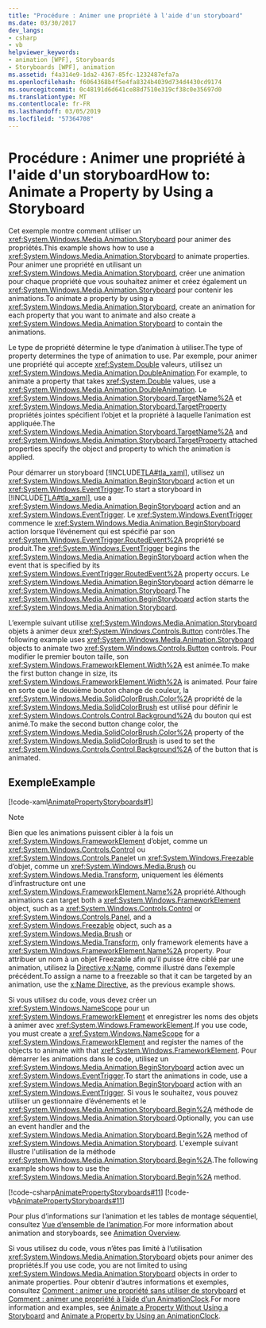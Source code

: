 ```yaml
---
title: "Procédure : Animer une propriété à l'aide d'un storyboard"
ms.date: 03/30/2017
dev_langs:
- csharp
- vb
helpviewer_keywords:
- animation [WPF], Storyboards
- Storyboards [WPF], animation
ms.assetid: f4a314e9-1da2-4367-85fc-1232487efa7a
ms.openlocfilehash: f6064368b4f5e4fa8324b4039d734d4430cd9174
ms.sourcegitcommit: 0c48191d6d641ce88d7510e319cf38c0e35697d0
ms.translationtype: MT
ms.contentlocale: fr-FR
ms.lasthandoff: 03/05/2019
ms.locfileid: "57364708"
---
```

# <a name="how-to-animate-a-property-by-using-a-storyboard"></a><span data-ttu-id="106b2-102">Procédure : Animer une propriété à l'aide d'un storyboard</span><span class="sxs-lookup"><span data-stu-id="106b2-102">How to: Animate a Property by Using a Storyboard</span></span>
<span data-ttu-id="106b2-103">Cet exemple montre comment utiliser un <xref:System.Windows.Media.Animation.Storyboard> pour animer des propriétés.</span><span class="sxs-lookup"><span data-stu-id="106b2-103">This example shows how to use a <xref:System.Windows.Media.Animation.Storyboard> to animate properties.</span></span> <span data-ttu-id="106b2-104">Pour animer une propriété en utilisant un <xref:System.Windows.Media.Animation.Storyboard>, créer une animation pour chaque propriété que vous souhaitez animer et créez également un <xref:System.Windows.Media.Animation.Storyboard> pour contenir les animations.</span><span class="sxs-lookup"><span data-stu-id="106b2-104">To animate a property by using a <xref:System.Windows.Media.Animation.Storyboard>, create an animation for each property that you want to animate and also create a <xref:System.Windows.Media.Animation.Storyboard> to contain the animations.</span></span>  
  
 <span data-ttu-id="106b2-105">Le type de propriété détermine le type d’animation à utiliser.</span><span class="sxs-lookup"><span data-stu-id="106b2-105">The type of property determines the type of animation to use.</span></span> <span data-ttu-id="106b2-106">Par exemple, pour animer une propriété qui accepte <xref:System.Double> valeurs, utilisez un <xref:System.Windows.Media.Animation.DoubleAnimation>.</span><span class="sxs-lookup"><span data-stu-id="106b2-106">For example, to animate a property that takes <xref:System.Double> values, use a <xref:System.Windows.Media.Animation.DoubleAnimation>.</span></span> <span data-ttu-id="106b2-107">Le <xref:System.Windows.Media.Animation.Storyboard.TargetName%2A> et <xref:System.Windows.Media.Animation.Storyboard.TargetProperty> propriétés jointes spécifient l’objet et la propriété à laquelle l’animation est appliquée.</span><span class="sxs-lookup"><span data-stu-id="106b2-107">The <xref:System.Windows.Media.Animation.Storyboard.TargetName%2A> and <xref:System.Windows.Media.Animation.Storyboard.TargetProperty> attached properties specify the object and property to which the animation is applied.</span></span>  
  
 <span data-ttu-id="106b2-108">Pour démarrer un storyboard [!INCLUDE[TLA#tla_xaml](../../../../includes/tlasharptla-xaml-md.md)], utilisez un <xref:System.Windows.Media.Animation.BeginStoryboard> action et un <xref:System.Windows.EventTrigger>.</span><span class="sxs-lookup"><span data-stu-id="106b2-108">To start a storyboard in [!INCLUDE[TLA#tla_xaml](../../../../includes/tlasharptla-xaml-md.md)], use a <xref:System.Windows.Media.Animation.BeginStoryboard> action and an <xref:System.Windows.EventTrigger>.</span></span> <span data-ttu-id="106b2-109">Le <xref:System.Windows.EventTrigger> commence le <xref:System.Windows.Media.Animation.BeginStoryboard> action lorsque l’événement qui est spécifié par son <xref:System.Windows.EventTrigger.RoutedEvent%2A> propriété se produit.</span><span class="sxs-lookup"><span data-stu-id="106b2-109">The <xref:System.Windows.EventTrigger> begins the <xref:System.Windows.Media.Animation.BeginStoryboard> action when the event that is specified by its <xref:System.Windows.EventTrigger.RoutedEvent%2A> property occurs.</span></span> <span data-ttu-id="106b2-110">Le <xref:System.Windows.Media.Animation.BeginStoryboard> action démarre le <xref:System.Windows.Media.Animation.Storyboard>.</span><span class="sxs-lookup"><span data-stu-id="106b2-110">The <xref:System.Windows.Media.Animation.BeginStoryboard> action starts the <xref:System.Windows.Media.Animation.Storyboard>.</span></span>  
  
 <span data-ttu-id="106b2-111">L’exemple suivant utilise <xref:System.Windows.Media.Animation.Storyboard> objets à animer deux <xref:System.Windows.Controls.Button> contrôles.</span><span class="sxs-lookup"><span data-stu-id="106b2-111">The following example uses <xref:System.Windows.Media.Animation.Storyboard> objects to animate two <xref:System.Windows.Controls.Button> controls.</span></span> <span data-ttu-id="106b2-112">Pour modifier le premier bouton taille, son <xref:System.Windows.FrameworkElement.Width%2A> est animée.</span><span class="sxs-lookup"><span data-stu-id="106b2-112">To make the first button change in size, its <xref:System.Windows.FrameworkElement.Width%2A> is animated.</span></span> <span data-ttu-id="106b2-113">Pour faire en sorte que le deuxième bouton change de couleur, la <xref:System.Windows.Media.SolidColorBrush.Color%2A> propriété de la <xref:System.Windows.Media.SolidColorBrush> est utilisé pour définir le <xref:System.Windows.Controls.Control.Background%2A> du bouton qui est animé.</span><span class="sxs-lookup"><span data-stu-id="106b2-113">To make the second button change color, the <xref:System.Windows.Media.SolidColorBrush.Color%2A> property of the <xref:System.Windows.Media.SolidColorBrush> is used to set the <xref:System.Windows.Controls.Control.Background%2A> of the button that is animated.</span></span>  
  
## <a name="example"></a><span data-ttu-id="106b2-114">Exemple</span><span class="sxs-lookup"><span data-stu-id="106b2-114">Example</span></span>  
 [!code-xaml[AnimatePropertyStoryboards#1](~/samples/snippets/xaml/VS_Snippets_Wpf/AnimatePropertyStoryboards/XAML/StoryboardExample.xaml#1)]  
  
> [!NOTE]
>  <span data-ttu-id="106b2-115">Bien que les animations puissent cibler à la fois un <xref:System.Windows.FrameworkElement> d’objet, comme un <xref:System.Windows.Controls.Control> ou <xref:System.Windows.Controls.Panel>et un <xref:System.Windows.Freezable> d’objet, comme un <xref:System.Windows.Media.Brush> ou <xref:System.Windows.Media.Transform>, uniquement les éléments d’infrastructure ont une <xref:System.Windows.FrameworkElement.Name%2A> propriété.</span><span class="sxs-lookup"><span data-stu-id="106b2-115">Although animations can target both a <xref:System.Windows.FrameworkElement> object, such as a <xref:System.Windows.Controls.Control> or <xref:System.Windows.Controls.Panel>, and a <xref:System.Windows.Freezable> object, such as a <xref:System.Windows.Media.Brush> or <xref:System.Windows.Media.Transform>, only framework elements have a <xref:System.Windows.FrameworkElement.Name%2A> property.</span></span> <span data-ttu-id="106b2-116">Pour attribuer un nom à un objet Freezable afin qu’il puisse être ciblé par une animation, utilisez la [Directive x:Name](../../xaml-services/x-name-directive.md), comme illustré dans l’exemple précédent.</span><span class="sxs-lookup"><span data-stu-id="106b2-116">To assign a name to a freezable so that it can be targeted by an animation, use the [x:Name Directive](../../xaml-services/x-name-directive.md), as the previous example shows.</span></span>  
  
 <span data-ttu-id="106b2-117">Si vous utilisez du code, vous devez créer un <xref:System.Windows.NameScope> pour un <xref:System.Windows.FrameworkElement> et enregistrer les noms des objets à animer avec <xref:System.Windows.FrameworkElement>.</span><span class="sxs-lookup"><span data-stu-id="106b2-117">If you use code, you must create a <xref:System.Windows.NameScope> for a <xref:System.Windows.FrameworkElement> and register the names of the objects to animate with that <xref:System.Windows.FrameworkElement>.</span></span> <span data-ttu-id="106b2-118">Pour démarrer les animations dans le code, utilisez un <xref:System.Windows.Media.Animation.BeginStoryboard> action avec un <xref:System.Windows.EventTrigger>.</span><span class="sxs-lookup"><span data-stu-id="106b2-118">To start the animations in code, use a <xref:System.Windows.Media.Animation.BeginStoryboard> action with an <xref:System.Windows.EventTrigger>.</span></span> <span data-ttu-id="106b2-119">Si vous le souhaitez, vous pouvez utiliser un gestionnaire d’événements et le <xref:System.Windows.Media.Animation.Storyboard.Begin%2A> méthode de <xref:System.Windows.Media.Animation.Storyboard>.</span><span class="sxs-lookup"><span data-stu-id="106b2-119">Optionally, you can use an event handler and the <xref:System.Windows.Media.Animation.Storyboard.Begin%2A> method of <xref:System.Windows.Media.Animation.Storyboard>.</span></span> <span data-ttu-id="106b2-120">L'exemple suivant illustre l'utilisation de la méthode <xref:System.Windows.Media.Animation.Storyboard.Begin%2A>.</span><span class="sxs-lookup"><span data-stu-id="106b2-120">The following example shows how to use the <xref:System.Windows.Media.Animation.Storyboard.Begin%2A> method.</span></span>  
  
 [!code-csharp[AnimatePropertyStoryboards#11](~/samples/snippets/csharp/VS_Snippets_Wpf/AnimatePropertyStoryboards/CSharp/StoryboardExample.cs#11)]
 [!code-vb[AnimatePropertyStoryboards#11](~/samples/snippets/visualbasic/VS_Snippets_Wpf/AnimatePropertyStoryboards/VisualBasic/StoryboardExample.vb#11)]  
  
 <span data-ttu-id="106b2-121">Pour plus d’informations sur l’animation et les tables de montage séquentiel, consultez [Vue d’ensemble de l’animation](animation-overview.md).</span><span class="sxs-lookup"><span data-stu-id="106b2-121">For more information about animation and storyboards, see [Animation Overview](animation-overview.md).</span></span>  
  
 <span data-ttu-id="106b2-122">Si vous utilisez du code, vous n’êtes pas limité à l’utilisation <xref:System.Windows.Media.Animation.Storyboard> objets pour animer des propriétés.</span><span class="sxs-lookup"><span data-stu-id="106b2-122">If you use code, you are not limited to using <xref:System.Windows.Media.Animation.Storyboard> objects in order to animate properties.</span></span> <span data-ttu-id="106b2-123">Pour obtenir d’autres informations et exemples, consultez [Comment : animer une propriété sans utiliser de storyboard](how-to-animate-a-property-without-using-a-storyboard.md) et [Comment : animer une propriété à l’aide d’un AnimationClock](how-to-animate-a-property-by-using-an-animationclock.md).</span><span class="sxs-lookup"><span data-stu-id="106b2-123">For more information and examples, see [Animate a Property Without Using a Storyboard](how-to-animate-a-property-without-using-a-storyboard.md) and [Animate a Property by Using an AnimationClock](how-to-animate-a-property-by-using-an-animationclock.md).</span></span>
